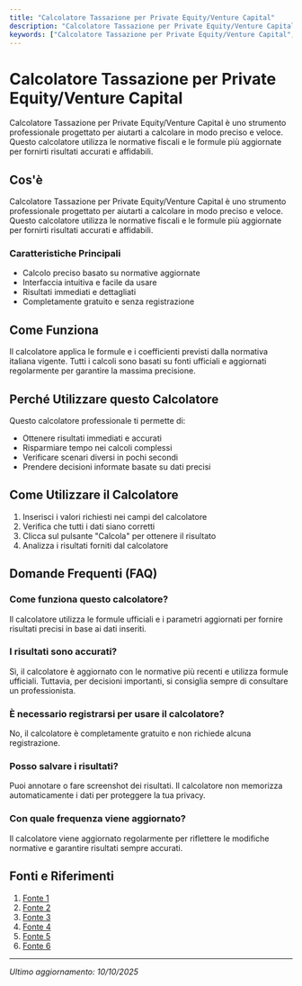 ```yaml
---
title: "Calcolatore Tassazione per Private Equity/Venture Capital"
description: "Calcolatore Tassazione per Private Equity/Venture Capital è uno strumento professionale progettato per aiutarti a calcolare in modo preciso e veloce. Questo calcolatore utilizza le normative fiscali e le formule più aggiornate per fornirti risultati accurati e affidabili."
keywords: ["Calcolatore Tassazione per Private Equity/Venture Capital", "calcolatore", "calcolo online"]
---
```


# Calcolatore Tassazione per Private Equity/Venture Capital

Calcolatore Tassazione per Private Equity/Venture Capital è uno strumento professionale progettato per aiutarti a calcolare in modo preciso e veloce. Questo calcolatore utilizza le normative fiscali e le formule più aggiornate per fornirti risultati accurati e affidabili.

## Cos'è

Calcolatore Tassazione per Private Equity/Venture Capital è uno strumento professionale progettato per aiutarti a calcolare in modo preciso e veloce. Questo calcolatore utilizza le normative fiscali e le formule più aggiornate per fornirti risultati accurati e affidabili.

### Caratteristiche Principali

- Calcolo preciso basato su normative aggiornate
- Interfaccia intuitiva e facile da usare
- Risultati immediati e dettagliati
- Completamente gratuito e senza registrazione

## Come Funziona

Il calcolatore applica le formule e i coefficienti previsti dalla normativa italiana vigente. Tutti i calcoli sono basati su fonti ufficiali e aggiornati regolarmente per garantire la massima precisione.

## Perché Utilizzare questo Calcolatore

Questo calcolatore professionale ti permette di:

- Ottenere risultati immediati e accurati
- Risparmiare tempo nei calcoli complessi
- Verificare scenari diversi in pochi secondi
- Prendere decisioni informate basate su dati precisi

## Come Utilizzare il Calcolatore

1. Inserisci i valori richiesti nei campi del calcolatore
2. Verifica che tutti i dati siano corretti
3. Clicca sul pulsante "Calcola" per ottenere il risultato
4. Analizza i risultati forniti dal calcolatore

## Domande Frequenti (FAQ)

### Come funziona questo calcolatore?

Il calcolatore utilizza le formule ufficiali e i parametri aggiornati per fornire risultati precisi in base ai dati inseriti.

### I risultati sono accurati?

Sì, il calcolatore è aggiornato con le normative più recenti e utilizza formule ufficiali. Tuttavia, per decisioni importanti, si consiglia sempre di consultare un professionista.

### È necessario registrarsi per usare il calcolatore?

No, il calcolatore è completamente gratuito e non richiede alcuna registrazione.

### Posso salvare i risultati?

Puoi annotare o fare screenshot dei risultati. Il calcolatore non memorizza automaticamente i dati per proteggere la tua privacy.

### Con quale frequenza viene aggiornato?

Il calcolatore viene aggiornato regolarmente per riflettere le modifiche normative e garantire risultati sempre accurati.

## Fonti e Riferimenti

1. [Fonte 1](https://www.itaxa.it/blog/carried-interest-trattamento-fiscale/)
2. [Fonte 2](https://it.linkedin.com/pulse/la-tassazione-delle-operazioni-di-private-equity-e-venture-aversa)
3. [Fonte 3](https://pagopa.odcec.roma.it/index.php?option=com_wbmfm&format=raw&cod=NDE0ODc=)
4. [Fonte 4](https://unitesi.unive.it/retrieve/d1844d81-1d88-416d-a250-eb217acad6e1/842903-1215894.pdf)
5. [Fonte 5](https://www.peekaboovision.com/venture-capital-method/)
6. [Fonte 6](https://www.legance.it/wp-content/uploads/2025/03/Dirittobancario.it-Novita-per-Casse-di-previdenza-e-Fondi-pensione.pdf)

---

*Ultimo aggiornamento: 10/10/2025*
